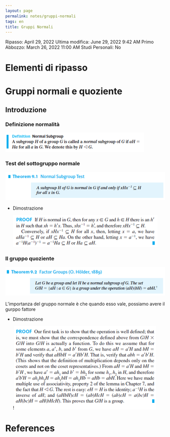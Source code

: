 ```yaml
---
layout: page
permalink: notes/gruppi-normali
tags: en
title: Gruppi Normali
---
```


Ripasso: April 29, 2022
Ultima modifica: June 29, 2022 9:42 AM
Primo Abbozzo: March 26, 2022 11:00 AM
Studi Personali: No

# Elementi di ripasso

# Gruppi normali e quoziente

## Introduzione

### Definizione normalità

<img src="/images/notes/image/universita/ex-notion/Gruppi Normali/Untitled.png" alt="image/universita/ex-notion/Gruppi Normali/Untitled">

### Test del sottogruppo normale

<img src="/images/notes/image/universita/ex-notion/Gruppi Normali/Untitled 1.png" alt="image/universita/ex-notion/Gruppi Normali/Untitled 1">

- Dimostrazione

    <img src="/images/notes/image/universita/ex-notion/Gruppi Normali/Untitled 2.png" alt="image/universita/ex-notion/Gruppi Normali/Untitled 2">


### Il gruppo quoziente

<img src="/images/notes/image/universita/ex-notion/Gruppi Normali/Untitled 3.png" alt="image/universita/ex-notion/Gruppi Normali/Untitled 3">

L’importanza del gruppo normale è che quando esso vale, possiamo avere il gurppo fattore

- Dimostrazione

    !<img src="/images/notes/image/universita/ex-notion/Gruppi Normali/Untitled 4.png" alt="image/universita/ex-notion/Gruppi Normali/Untitled 4">




# References